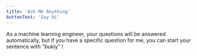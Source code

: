 ```yaml
---
title: 'Ask Me Anything'
buttonText: 'Say Hi'
---
```


As a machine learning engineer, your questions will be answered automatically, but if you have a specific question for me, you can start your sentence with "bukiy" !
